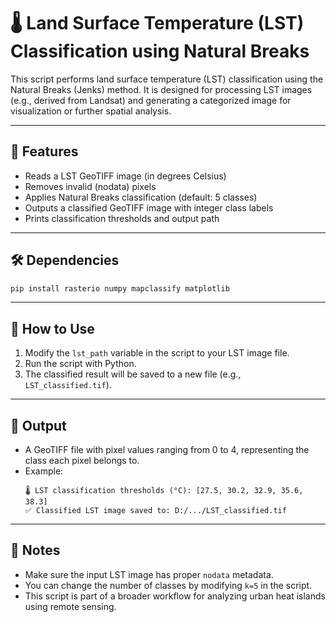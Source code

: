 # 🌡️ Land Surface Temperature (LST) Classification using Natural Breaks

This script performs land surface temperature (LST) classification using the Natural Breaks (Jenks) method. 
It is designed for processing LST images (e.g., derived from Landsat) and generating a categorized image for visualization or further spatial analysis.

---

## 📌 Features

- Reads a LST GeoTIFF image (in degrees Celsius)
- Removes invalid (nodata) pixels
- Applies Natural Breaks classification (default: 5 classes)
- Outputs a classified GeoTIFF image with integer class labels
- Prints classification thresholds and output path

---

## 🛠️ Dependencies

```bash
pip install rasterio numpy mapclassify matplotlib
```

---

## 🚀 How to Use

1. Modify the `lst_path` variable in the script to your LST image file.
2. Run the script with Python.
3. The classified result will be saved to a new file (e.g., `LST_classified.tif`).

---

## 📂 Output

- A GeoTIFF file with pixel values ranging from 0 to 4, representing the class each pixel belongs to.
- Example:
  ```
  🌡️ LST classification thresholds (°C): [27.5, 30.2, 32.9, 35.6, 38.3]
  ✅ Classified LST image saved to: D:/.../LST_classified.tif
  ```

---

## 📎 Notes

- Make sure the input LST image has proper `nodata` metadata.
- You can change the number of classes by modifying `k=5` in the script.
- This script is part of a broader workflow for analyzing urban heat islands using remote sensing.

